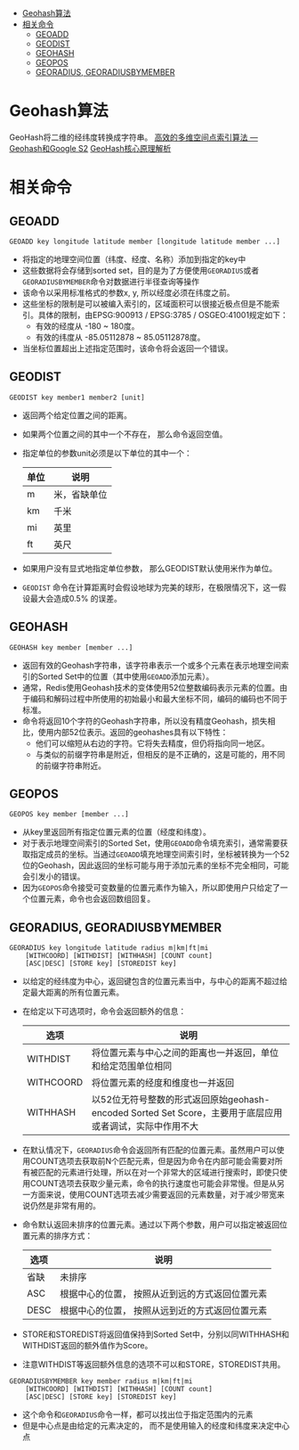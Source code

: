 - [Geohash算法](#geohash-算法)
- [相关命令](#相关命令)
  - [GEOADD](#geoadd)
  - [GEODIST](#geodist)
  - [GEOHASH](#geohash)
  - [GEOPOS](#geopos)
  - [GEORADIUS, GEORADIUSBYMEMBER](#georadius-georadiusbymember)

# Geohash算法

GeoHash将二维的经纬度转换成字符串。
[高效的多维空间点索引算法 —Geohash和Google S2](https://halfrost.com/go_spatial_search/)
[GeoHash核心原理解析](https://www.cnblogs.com/LBSer/p/3310455.html)

# 相关命令

## GEOADD

```
GEOADD key longitude latitude member [longitude latitude member ...]
```
- 将指定的地理空间位置（纬度、经度、名称）添加到指定的key中
- 这些数据将会存储到sorted set，目的是为了方便使用`GEORADIUS`或者`GEORADIUSBYMEMBER`命令对数据进行半径查询等操作
- 该命令以采用标准格式的参数x, y, 所以经度必须在纬度之前。
- 这些坐标的限制是可以被编入索引的，区域面积可以很接近极点但是不能索引。具体的限制，由EPSG:900913 / EPSG:3785 / OSGEO:41001规定如下：
    - 有效的经度从 -180 ~ 180度。
    - 有效的纬度从 -85.05112878 ~ 85.05112878度。
- 当坐标位置超出上述指定范围时，该命令将会返回一个错误。

## GEODIST

```
GEODIST key member1 member2 [unit]
```
- 返回两个给定位置之间的距离。
- 如果两个位置之间的其中一个不存在， 那么命令返回空值。
- 指定单位的参数unit必须是以下单位的其中一个：

    | 单位 | 说明         |
    | ---- | ------------ |
    | m    | 米，省缺单位 |
    | km   | 千米         |
    | mi   | 英里         |
    | ft   | 英尺         |
- 如果用户没有显式地指定单位参数， 那么GEODIST默认使用米作为单位。
- `GEODIST` 命令在计算距离时会假设地球为完美的球形，在极限情况下，这一假设最大会造成0.5% 的误差。

## GEOHASH

```
GEOHASH key member [member ...]
```
- 返回有效的Geohash字符串，该字符串表示一个或多个元素在表示地理空间索引的Sorted Set中的位置（其中使用`GEOADD`添加元素）。
- 通常，Redis使用Geohash技术的变体使用52位整数编码表示元素的位置。由于编码和解码过程中所使用的初始最小和最大坐标不同，编码的编码也不同于标准。
- 命令将返回10个字符的Geohash字符串，所以没有精度Geohash，损失相比，使用内部52位表示。返回的geohashes具有以下特性：
    - 他们可以缩短从右边的字符。它将失去精度，但仍将指向同一地区。
    - 与类似的前缀字符串是附近，但相反的是不正确的，这是可能的，用不同的前缀字符串附近。

## GEOPOS

```
GEOPOS key member [member ...]
```
- 从key里返回所有指定位置元素的位置（经度和纬度）。
- 对于表示地理空间索引的Sorted Set，使用`GEOADD`命令填充索引，通常需要获取指定成员的坐标。当通过`GEOADD`填充地理空间索引时，坐标被转换为一个52位的Geohash，因此返回的坐标可能与用于添加元素的坐标不完全相同，可能会引发小的错误。
- 因为`GEOPOS`命令接受可变数量的位置元素作为输入，所以即使用户只给定了一个位置元素，命令也会返回数组回复。

## GEORADIUS, GEORADIUSBYMEMBER

```
GEORADIUS key longitude latitude radius m|km|ft|mi
    [WITHCOORD] [WITHDIST] [WITHHASH] [COUNT count]
    [ASC|DESC] [STORE key] [STOREDIST key]
```
- 以给定的经纬度为中心，返回键包含的位置元素当中，与中心的距离不超过给定最大距离的所有位置元素。
- 在给定以下可选项时，命令会返回额外的信息：

    | 选项      | 说明                                                                                                        |
    | --------- | ----------------------------------------------------------------------------------------------------------- |
    | WITHDIST  | 将位置元素与中心之间的距离也一并返回，单位和给定范围单位相同                                                |
    | WITHCOORD | 将位置元素的经度和维度也一并返回                                                                            |
    | WITHHASH  | 以52位无符号整数的形式返回原始geohash-encoded Sorted Set Score，主要用于底层应用或者调试，实际中作用不大 |
- 在默认情况下，`GEORADIUS`命令会返回所有匹配的位置元素。虽然用户可以使用COUNT选项去获取前N个匹配元素，但是因为命令在内部可能会需要对所有被匹配的元素进行处理，所以在对一个非常大的区域进行搜索时，即使只使用COUNT选项去获取少量元素，命令的执行速度也可能会非常慢。但是从另一方面来说，使用COUNT选项去减少需要返回的元素数量，对于减少带宽来说仍然是非常有用的。
- 命令默认返回未排序的位置元素。通过以下两个参数，用户可以指定被返回位置元素的排序方式：

    | 选项 | 说明                                            |
    | ---- | ----------------------------------------------- |
    | 省缺 | 未排序                                          |
    | ASC  | 根据中心的位置， 按照从近到远的方式返回位置元素 |
    | DESC | 根据中心的位置， 按照从远到近的方式返回位置元素 |
- STORE和STOREDIST将返回值保持到Sorted Set中，分别以同WITHHASH和WITHDIST返回的额外值作为Score。
- 注意WITHDIST等返回额外信息的选项不可以和STORE，STOREDIST共用。

```
GEORADIUSBYMEMBER key member radius m|km|ft|mi
    [WITHCOORD] [WITHDIST] [WITHHASH] [COUNT count]
    [ASC|DESC] [STORE key] [STOREDIST key]
```
- 这个命令和`GEORADIUS`命令一样，都可以找出位于指定范围内的元素
- 但是中心点是由给定的元素决定的， 而不是使用输入的经度和纬度来决定中心点